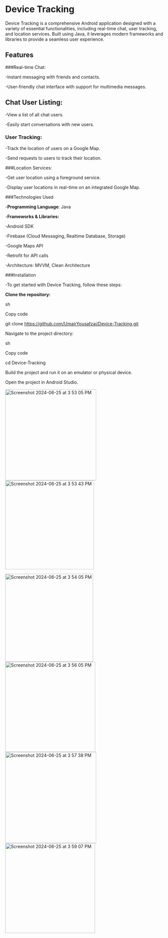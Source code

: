 # **Device Tracking**

Device Tracking is a comprehensive Android application designed with a variety of essential functionalities, including real-time chat, user tracking, and location services. Built using Java, it leverages modern frameworks and libraries to provide a seamless user experience.

## **Features**

###Real-time Chat:

-Instant messaging with friends and contacts.

-User-friendly chat interface with support for multimedia messages.

## Chat User Listing:

-View a list of all chat users.

-Easily start conversations with new users.

### User Tracking:

-Track the location of users on a Google Map.

-Send requests to users to track their location.

###Location Services:

-Get user location using a foreground service.

-Display user locations in real-time on an integrated Google Map.

###Technologies Used

-**Programming Language**: Java

-**Frameworks & Libraries:**

-Android SDK

-Firebase (Cloud Messaging, Realtime Database, Storage)

-Google Maps API

-Retrofit for API calls

-Architecture: MVVM, Clean Architecture

###Installation

-To get started with Device Tracking, follow these steps:

**Clone the repository:**

sh

Copy code

git clone https://github.com/UmairYousafzai/Device-Tracking.git

Navigate to the project directory:

sh

Copy code

cd Device-Tracking

Build the project and run it on an emulator or physical device.

Open the project in Android Studio.



<img width="290" alt="Screenshot 2024-06-25 at 3 53 05 PM" src="https://github.com/UmairYousafzai/Device-Tracking/assets/91127248/03e9c5fc-a4f0-4672-b4fb-5dc8c0b52409">  <img width="283" alt="Screenshot 2024-06-25 at 3 53 43 PM" src="https://github.com/UmairYousafzai/Device-Tracking/assets/91127248/a74170a9-ac74-4009-ad4e-6ebed9c1c271">

<img width="280" alt="Screenshot 2024-06-25 at 3 54 05 PM" src="https://github.com/UmairYousafzai/Device-Tracking/assets/91127248/fa5896d1-90ba-47a3-9dab-f7529594dcb9">  <img width="287" alt="Screenshot 2024-06-25 at 3 56 05 PM" src="https://github.com/UmairYousafzai/Device-Tracking/assets/91127248/d2a810cf-78a3-4751-ac52-1cb5590218ea">
<img width="290" alt="Screenshot 2024-06-25 at 3 57 38 PM" src="https://github.com/UmairYousafzai/Device-Tracking/assets/91127248/be617777-4d29-469a-a634-78d9a1c15875">  <img width="286" alt="Screenshot 2024-06-25 at 3 59 07 PM" src="https://github.com/UmairYousafzai/Device-Tracking/assets/91127248/c24ed9a2-7f2c-46bc-96be-77b6dd5f6bf6">

